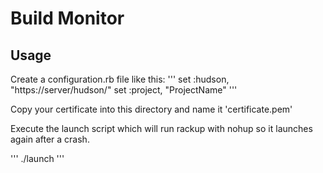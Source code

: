 Build Monitor
=============

Usage
-----
Create a configuration.rb file like this:
'''
set :hudson, "https://server/hudson/"
set :project, "ProjectName"
'''

Copy your certificate into this directory and name it 'certificate.pem'

Execute the launch script which will run rackup with nohup so it launches again after a crash.

'''
./launch
'''
